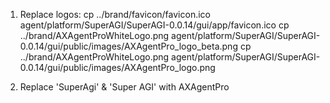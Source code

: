 1) Replace logos:
cp ../brand/favicon/favicon.ico agent/platform/SuperAGI/SuperAGI-0.0.14/gui/app/favicon.ico
cp ../brand/AXAgentProWhiteLogo.png agent/platform/SuperAGI/SuperAGI-0.0.14/gui/public/images/AXAgentPro_logo_beta.png
cp ../brand/AXAgentProWhiteLogo.png agent/platform/SuperAGI/SuperAGI-0.0.14/gui/public/images/AXAgentPro_logo.png

2) Replace 'SuperAgi' & 'Super AGI' with AXAgentPro